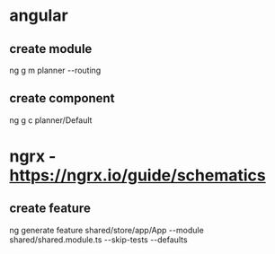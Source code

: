 # angular

## create module

ng g m planner --routing

## create component

ng g c planner/Default

# ngrx - https://ngrx.io/guide/schematics

## create feature

ng generate feature shared/store/app/App --module shared/shared.module.ts --skip-tests --defaults